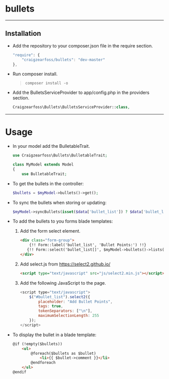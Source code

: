 # bullets

---

## Installation

* Add the repository to your composer.json file in the require section.
    ```javascript
    "require": {
        "craigzearfoss/bullets": "dev-master"
    },
    ```

* Run composer install.
    > `composer install -o`

* Add the BulletsServiceProvider to app/config.php in the providers section.
    ```php
    Craigzearfoss\Bullets\BulletsServiceProvider::class,
    ```


---

# Usage

* In your model add the BulletableTrait.
    ```php
    use Craigzearfoss\Bullets\BulletableTrait;
    
    class MyModel extends Model
    {
        use BulletableTrait;
    ```

* To get the bullets in the controller:
    ```php
    $bullets = $myModel->bullets()->get();
    ```

* To sync the bullets when storing or updating:
    ```php
    $myModel->syncBullets(isset($data['bullet_list']) ? $data['bullet_list'] : []);
    ```

* To add the bullets to you forms blade templates:

    1. Add the form select element.
        ```html
        <div class="form-group">
            {!! Form::label('bullet_list', 'Bullet Points:') !!}
           {!! Form::select('bullet_list[]', $myModel->bullets()->lists('comment', 'comment')->toArray(), array_keys($myModel->bullets()->lists('comment', 'comment')->toArray()), ['id' => 'bullet_list', 'class' => 'form-control bullet_list', 'multiple']) !!}
        </div>
       ```
       
    2. Add select.js from https://select2.github.io/
        ```html
        <script type="text/javascript" src="js/select2.min.js"></script>
        ```
        
    3. Add the following JavaScript to the page.
        ```javascript
        <script type="text/javascript">
            $("#bullet_list").select2({
                placeholder: "Add Bullet Points",
                tags: true,
                tokenSeparators: ["\n"],
                maximumSelectionLength: 255
            });
        </script>
        ```

* To display the bullet in a blade template:
    ```html
    @if (!empty($bullets))
        <ul>
            @foreach($bullets as $bullet)
                <li>{{ $bullet->comment }}</li>
            @endforeach
        </ul>
    @endif
    ```
